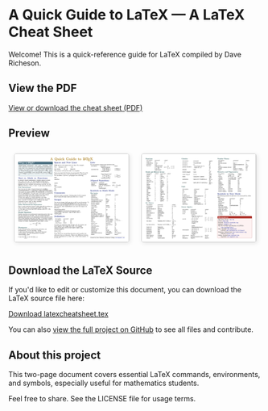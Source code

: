 # A Quick Guide to LaTeX — A LaTeX Cheat Sheet

Welcome! This is a quick-reference guide for LaTeX compiled by Dave Richeson.

## View the PDF

[View or download the cheat sheet (PDF)](latexcheatsheet.pdf)

## Preview

<p align="center">
  <img src="CheatSheetImage1.png" alt="Cheat Sheet Page 1" width="45%" style="border: 1px solid #ccc; border-radius: 4px; box-shadow: 2px 2px 8px rgba(0, 0, 0, 0.1); margin: 10px;">
  <img src="CheatSheetImage2.png" alt="Cheat Sheet Page 2" width="45%" style="border: 1px solid #ccc; border-radius: 4px; box-shadow: 2px 2px 8px rgba(0, 0, 0, 0.1); margin: 10px;">
</p>

## Download the LaTeX Source

If you'd like to edit or customize this document, you can download the LaTeX source file here:

[Download latexcheatsheet.tex](latexcheatsheet.tex)

You can also [view the full project on GitHub](https://github.com/divisbyzero/latex-cheatsheet) to see all files and contribute.

## About this project

This two-page document covers essential LaTeX commands, environments, and symbols, especially useful for mathematics students.

Feel free to share. See the LICENSE file for usage terms.
